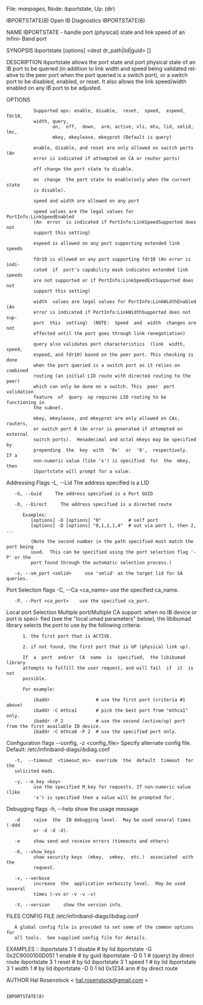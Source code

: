 File: *manpages*,  Node: ibportstate,  Up: (dir)

IBPORTSTATE(8)                Open IB Diagnostics               IBPORTSTATE(8)



NAME
       IBPORTSTATE - handle port (physical) state and link speed of an Infini‐
       Band port

SYNOPSIS
       ibportstate [options] <dest dr_path|lid|guid> <portnum> [<op>]

DESCRIPTION
       ibportstate allows the port state and port physical state of an IB port
       to be queried (in addition to link width and speed being validated rel‐
       ative to the peer port when the port queried is a switch  port),  or  a
       switch  port to be disabled, enabled, or reset. It also allows the link
       speed/width enabled on any IB port to be adjusted.

OPTIONS
       <op>

              Supported ops: enable, disable,  reset,  speed,  espeed,  fdr10,
              width, query,
                     on,  off,  down,  arm, active, vls, mtu, lid, smlid, lmc,
                     mkey, mkeylease, mkeyprot (Default is query)

              enable, disable, and reset are only allowed on switch ports  (An
              error is indicated if attempted on CA or router ports)

              off change the port state to disable.

              on  change  the port state to enable(only when the current state
              is disable).

              speed and width are allowed on any port

              speed values are the legal values for  PortInfo:LinkSpeedEnabled
              (An  error  is indicated if PortInfo:LinkSpeedSupported does not
              support this setting)

              espeed is allowed on any port supporting extended link speeds

              fdr10 is allowed on any port supporting fdr10 (An error is indi‐
              cated  if  port's capability mask indicates extended link speeds
              are not supported or if PortInfo:LinkSpeedExtSupported does  not
              support this setting)

              width  values are legal values for PortInfo:LinkWidthEnabled (An
              error is indicated if PortInfo:LinkWidthSupported does not  sup‐
              port  this  setting)  (NOTE:  Speed  and  width  changes are not
              effected until the port goes through link renegotiation)

              query also validates port characteristics  (link  width,  speed,
              espeed, and fdr10) based on the peer port. This checking is done
              when the port queried is a switch port as it relies on  combined
              routing (an initial LID route with directed routing to the peer)
              which can only be done on a switch. This  peer  port  validation
              feature  of  query  op requires LID routing to be functioning in
              the subnet.

              mkey, mkeylease, and mkeyprot are only allowed on CAs,  routers,
              or switch port 0 (An error is generated if attempted on external
              switch ports).  Hexadecimal and octal mkeys may be specified  by
              prepending  the  key  with  '0x'  or  '0',  respectively.   If a
              non-numeric value (like 'x') is specified  for  the  mkey,  then
              ibportstate will prompt for a value.

   Addressing Flags
       -L, --Lid   The address specified is a LID

       -G, --Guid     The address specified is a Port GUID

       -D, --Direct     The address specified is a directed route

          Examples:
             [options] -D [options] "0"          # self port
             [options] -D [options] "0,1,2,1,4"  # out via port 1, then 2, ...

             (Note the second number in the path specified must match the port being
             used.  This can be specified using the port selection flag '-P' or the
             port found through the automatic selection process.)

       -s, --sm_port <smlid>     use 'smlid' as the target lid for SA queries.

   Port Selection flags
       -C, --Ca <ca_name>    use the specified ca_name.

       -P, --Port <ca_port>    use the specified ca_port.

   Local port Selection
       Multiple  port/Multiple CA support: when no IB device or port is speci‐
       fied (see the "local umad parameters"  below),  the  libibumad  library
       selects the port to use by the following criteria:

          1. the first port that is ACTIVE.

          2. if not found, the first port that is UP (physical link up).

          If  a  port  and/or  CA  name  is  specified,  the libibumad library
          attempts to fulfill the user request, and will fail  if  it  is  not
          possible.

          For example:

              ibaddr                 # use the first port (criteria #1 above)
              ibaddr -C mthca1       # pick the best port from "mthca1" only.
              ibaddr -P 2            # use the second (active/up) port from the first available IB device.
              ibaddr -C mthca0 -P 2  # use the specified port only.

   Configuration flags
       --config, -z  <config_file> Specify alternate config file.
          Default: /etc/infiniband-diags/ibdiag.conf

       -t,  --timeout  <timeout_ms>  override  the  default  timeout  for  the
       solicited mads.

       -y, --m_key <key>
              use the specified M_key for requests. If non-numeric value (like
              'x') is specified then a value will be prompted for.

   Debugging flags
       -h, --help      show the usage message

       -d     raise  the  IB debugging level.  May be used several times (-ddd
              or -d -d -d).

       -e     show send and receive errors (timeouts and others)

       -K, --show_keys
              show security keys  (mkey,  smkey,  etc.)  associated  with  the
              request.

       -v, --verbose
              increase  the  application verbosity level.  May be used several
              times (-vv or -v -v -v)

       -V, --version     show the version info.

FILES
   CONFIG FILE
       /etc/infiniband-diags/ibdiag.conf

       A global config file is provided to set some of the common options  for
       all tools.  See supplied config file for details.

EXAMPLES
       ::     ibportstate 3 1 disable                  # by lid ibportstate -G
              0x2C9000100D051  1  enable   #  by  guid  ibportstate  -D  0   1
              #    (query)   by   direct   route   ibportstate   3   1   reset
              # by lid ibportstate 3  1  speed  1                   #  by  lid
              ibportstate 3 1 width 1                  # by lid ibportstate -D
              0 1 lid 0x1234 arm        # by direct route

AUTHOR
       Hal Rosenstock
              < hal.rosenstock@gmail.com >




                                                                IBPORTSTATE(8)
